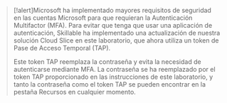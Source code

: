 >[!alert]Microsoft ha implementado mayores requisitos de seguridad en las cuentas Microsoft para que requieran la Autenticación Multifactor (MFA). Para evitar que tenga que usar una aplicación de autenticación, Skillable ha implementado una actualización de nuestra solución Cloud Slice en este laboratorio, que ahora utiliza un token de Pase de Acceso Temporal (TAP).
>
>Este token TAP reemplaza la contraseña y evita la necesidad de autenticarse mediante MFA. La contraseña se ha reemplazado por el token TAP proporcionado en las instrucciones de este laboratorio, y tanto la contraseña como el token TAP se pueden encontrar en la pestaña Recursos en cualquier momento.
